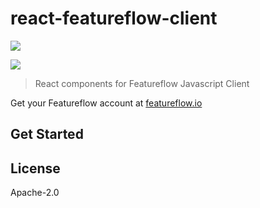 # react-featureflow-client

[![][npm-img]][npm-url]

[![][dependency-img]][dependency-url]

> React components for Featureflow Javascript Client

Get your Featureflow account at [featureflow.io](http://www.featureflow.io)

## Get Started

## License

Apache-2.0

[npm-url]: https://nodei.co/npm/react-featureflow-client
[npm-img]: https://nodei.co/npm/react-featureflow-client.png

[dependency-url]: https://www.featureflow.io
[dependency-img]: https://www.featureflow.io/wp-content/uploads/2016/12/featureflow-web.png